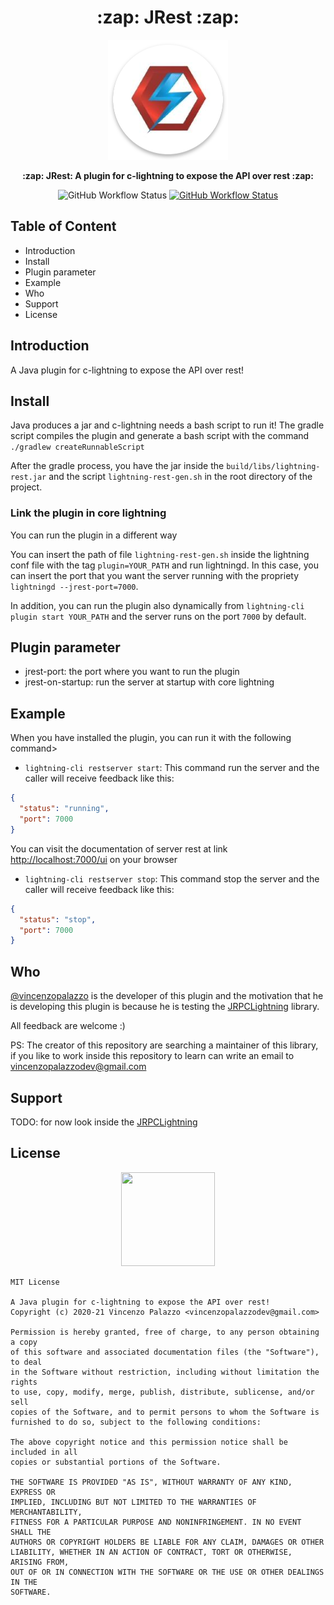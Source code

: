 <div align="center">
  <h1>:zap: JRest :zap:</h1>

  <img src="https://github.com/clightning4j/icons/raw/main/org/ic_launcher/res/mipmap-xxxhdpi/ic_launcher.png" />

  <p>
    <strong> :zap: JRest: A plugin for c-lightning to expose the API over rest :zap: </strong>
  </p>

  <p>
    <img alt="GitHub Workflow Status" src="https://img.shields.io/github/workflow/status/clightning4j/jrest/Integration%20testing?style=flat-square">
     <a href="https://github.com/clightning4j/JRPClightning/discussions">
      <img alt="GitHub Workflow Status" src="https://img.shields.io/badge/Discussion-Join-green">
     </a>
  </p>
</div>

## Table of Content

- Introduction
- Install
- Plugin parameter
- Example
- Who
- Support
- License

## Introduction

A Java plugin for c-lightning to expose the API over rest!

## Install

Java produces a jar and c-lightning needs a bash script to run it! 
The gradle script compiles the plugin and generate a bash script with the command `./gradlew createRunnableScript`

After the gradle process, you have the jar inside the `build/libs/lightning-rest.jar` and the script `lightning-rest-gen.sh` 
in the root directory of the project.

### Link the plugin in core lightning

You can run the plugin in a different way

You can insert the path of file `lightning-rest-gen.sh` inside the lightning conf file with the tag `plugin=YOUR_PATH` and run lightningd. In this case, you can insert the port that you want the server running with the propriety `lightningd --jrest-port=7000`.

In addition, you can run the plugin also dynamically from `lightning-cli plugin start YOUR_PATH` and the server runs on the port `7000` by default.

## Plugin parameter

- jrest-port: the port where you want to run the plugin
- jrest-on-startup: run the server at startup with core lightning

## Example


When you have installed the plugin, you can run it with the following command>

- `lightning-cli restserver start`: This command run the server and the caller
  will receive feedback like this:

```json
{
  "status": "running",
  "port": 7000
}
```

You can visit the documentation of server rest at link
[http://localhost:7000/ui](http://localhost:7000/ui) on your
browser

- `lightning-cli restserver stop`: This command stop the server and the caller
  will receive feedback like this:

```json
{
  "status": "stop",
  "port": 7000
}
```

## Who

[@vincenzopalazzo](https://github.com/vincenzopalazzo) is the developer of this
plugin and the motivation that he is developing this plugin is because he is
testing the [JRPCLightning](https://github.com/vincenzopalazzo/JRPClightning)
library.

All feedback are welcome :)

PS: The creator of this repository are searching a maintainer of this library,
if you like to work inside this repository to learn can write an email to
<vincenzopalazzodev@gmail.com>

## Support

TODO: for now look inside the [JRPCLightning](https://github.com/vincenzopalazzo/JRPClightning)

## License

<div align="center">
  <img src="https://opensource.org/files/osi_keyhole_300X300_90ppi_0.png" width="150" height="150"/>
</div>

```
MIT License

A Java plugin for c-lightning to expose the API over rest!
Copyright (c) 2020-21 Vincenzo Palazzo <vincenzopalazzodev@gmail.com>

Permission is hereby granted, free of charge, to any person obtaining a copy
of this software and associated documentation files (the "Software"), to deal
in the Software without restriction, including without limitation the rights
to use, copy, modify, merge, publish, distribute, sublicense, and/or sell
copies of the Software, and to permit persons to whom the Software is
furnished to do so, subject to the following conditions:

The above copyright notice and this permission notice shall be included in all
copies or substantial portions of the Software.

THE SOFTWARE IS PROVIDED "AS IS", WITHOUT WARRANTY OF ANY KIND, EXPRESS OR
IMPLIED, INCLUDING BUT NOT LIMITED TO THE WARRANTIES OF MERCHANTABILITY,
FITNESS FOR A PARTICULAR PURPOSE AND NONINFRINGEMENT. IN NO EVENT SHALL THE
AUTHORS OR COPYRIGHT HOLDERS BE LIABLE FOR ANY CLAIM, DAMAGES OR OTHER
LIABILITY, WHETHER IN AN ACTION OF CONTRACT, TORT OR OTHERWISE, ARISING FROM,
OUT OF OR IN CONNECTION WITH THE SOFTWARE OR THE USE OR OTHER DEALINGS IN THE
SOFTWARE.
```

